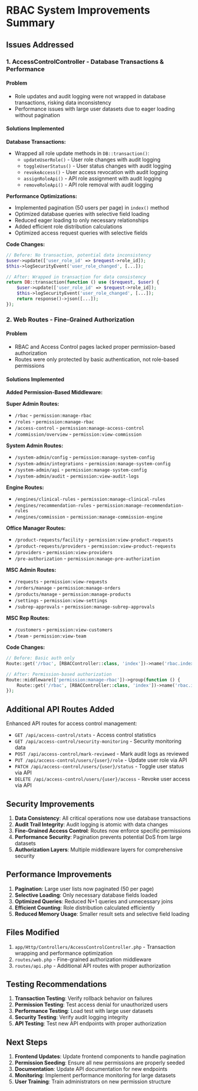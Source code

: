 # RBAC System Improvements Summary

## Issues Addressed

### 1. AccessControlController - Database Transactions & Performance

#### Problem
- Role updates and audit logging were not wrapped in database transactions, risking data inconsistency
- Performance issues with large user datasets due to eager loading without pagination

#### Solutions Implemented

**Database Transactions:**
- Wrapped all role update methods in `DB::transaction()`:
  - `updateUserRole()` - User role changes with audit logging
  - `toggleUserStatus()` - User status changes with audit logging  
  - `revokeAccess()` - User access revocation with audit logging
  - `assignRoleApi()` - API role assignment with audit logging
  - `removeRoleApi()` - API role removal with audit logging

**Performance Optimizations:**
- Implemented pagination (50 users per page) in `index()` method
- Optimized database queries with selective field loading
- Reduced eager loading to only necessary relationships
- Added efficient role distribution calculations
- Optimized access request queries with selective fields

**Code Changes:**
```php
// Before: No transaction, potential data inconsistency
$user->update(['user_role_id' => $request->role_id]);
$this->logSecurityEvent('user_role_changed', [...]);

// After: Wrapped in transaction for data consistency
return DB::transaction(function () use ($request, $user) {
    $user->update(['user_role_id' => $request->role_id]);
    $this->logSecurityEvent('user_role_changed', [...]);
    return response()->json([...]);
});
```

### 2. Web Routes - Fine-Grained Authorization

#### Problem
- RBAC and Access Control pages lacked proper permission-based authorization
- Routes were only protected by basic authentication, not role-based permissions

#### Solutions Implemented

**Added Permission-Based Middleware:**

**Super Admin Routes:**
- `/rbac` - `permission:manage-rbac`
- `/roles` - `permission:manage-rbac`
- `/access-control` - `permission:manage-access-control`
- `/commission/overview` - `permission:view-commission`

**System Admin Routes:**
- `/system-admin/config` - `permission:manage-system-config`
- `/system-admin/integrations` - `permission:manage-system-config`
- `/system-admin/api` - `permission:manage-system-config`
- `/system-admin/audit` - `permission:view-audit-logs`

**Engine Routes:**
- `/engines/clinical-rules` - `permission:manage-clinical-rules`
- `/engines/recommendation-rules` - `permission:manage-recommendation-rules`
- `/engines/commission` - `permission:manage-commission-engine`

**Office Manager Routes:**
- `/product-requests/facility` - `permission:view-product-requests`
- `/product-requests/providers` - `permission:view-product-requests`
- `/providers` - `permission:view-providers`
- `/pre-authorization` - `permission:manage-pre-authorization`

**MSC Admin Routes:**
- `/requests` - `permission:view-requests`
- `/orders/manage` - `permission:manage-orders`
- `/products/manage` - `permission:manage-products`
- `/settings` - `permission:view-settings`
- `/subrep-approvals` - `permission:manage-subrep-approvals`

**MSC Rep Routes:**
- `/customers` - `permission:view-customers`
- `/team` - `permission:view-team`

**Code Changes:**
```php
// Before: Basic auth only
Route::get('/rbac', [RBACController::class, 'index'])->name('rbac.index');

// After: Permission-based authorization
Route::middleware(['permission:manage-rbac'])->group(function () {
    Route::get('/rbac', [RBACController::class, 'index'])->name('rbac.index');
});
```

## Additional API Routes Added

Enhanced API routes for access control management:
- `GET /api/access-control/stats` - Access control statistics
- `GET /api/access-control/security-monitoring` - Security monitoring data
- `POST /api/access-control/mark-reviewed` - Mark audit logs as reviewed
- `PUT /api/access-control/users/{user}/role` - Update user role via API
- `PATCH /api/access-control/users/{user}/status` - Toggle user status via API
- `DELETE /api/access-control/users/{user}/access` - Revoke user access via API

## Security Improvements

1. **Data Consistency**: All critical operations now use database transactions
2. **Audit Trail Integrity**: Audit logging is atomic with data changes
3. **Fine-Grained Access Control**: Routes now enforce specific permissions
4. **Performance Security**: Pagination prevents potential DoS from large datasets
5. **Authorization Layers**: Multiple middleware layers for comprehensive security

## Performance Improvements

1. **Pagination**: Large user lists now paginated (50 per page)
2. **Selective Loading**: Only necessary database fields loaded
3. **Optimized Queries**: Reduced N+1 queries and unnecessary joins
4. **Efficient Counting**: Role distribution calculated efficiently
5. **Reduced Memory Usage**: Smaller result sets and selective field loading

## Files Modified

1. `app/Http/Controllers/AccessControlController.php` - Transaction wrapping and performance optimization
2. `routes/web.php` - Fine-grained authorization middleware
3. `routes/api.php` - Additional API routes with proper authorization

## Testing Recommendations

1. **Transaction Testing**: Verify rollback behavior on failures
2. **Permission Testing**: Test access denial for unauthorized users
3. **Performance Testing**: Load test with large user datasets
4. **Security Testing**: Verify audit logging integrity
5. **API Testing**: Test new API endpoints with proper authorization

## Next Steps

1. **Frontend Updates**: Update frontend components to handle pagination
2. **Permission Seeding**: Ensure all new permissions are properly seeded
3. **Documentation**: Update API documentation for new endpoints
4. **Monitoring**: Implement performance monitoring for large datasets
5. **User Training**: Train administrators on new permission structure 
